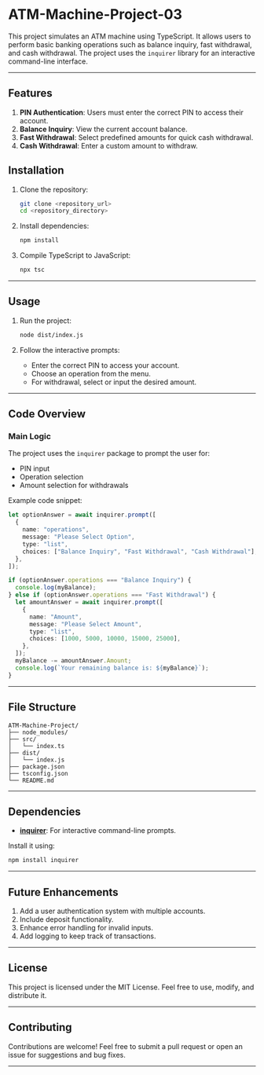 # ATM-Machine-Project-03
This project simulates an ATM machine using TypeScript. It allows users to perform basic banking operations such as balance inquiry, fast withdrawal, and cash withdrawal. The project uses the `inquirer` library for an interactive command-line interface.

---

## Features

1. **PIN Authentication**: Users must enter the correct PIN to access their account.
2. **Balance Inquiry**: View the current account balance.
3. **Fast Withdrawal**: Select predefined amounts for quick cash withdrawal.
4. **Cash Withdrawal**: Enter a custom amount to withdraw.

## Installation

1. Clone the repository:

   ```bash
   git clone <repository_url>
   cd <repository_directory>
   ```

2. Install dependencies:

   ```bash
   npm install
   ```

3. Compile TypeScript to JavaScript:

   ```bash
   npx tsc
   ```

---

## Usage

1. Run the project:

   ```bash
   node dist/index.js
   ```

2. Follow the interactive prompts:
   - Enter the correct PIN to access your account.
   - Choose an operation from the menu.
   - For withdrawal, select or input the desired amount.

---

## Code Overview

### Main Logic

The project uses the `inquirer` package to prompt the user for:
- PIN input
- Operation selection
- Amount selection for withdrawals

Example code snippet:

```typescript
let optionAnswer = await inquirer.prompt([
  {
    name: "operations",
    message: "Please Select Option",
    type: "list",
    choices: ["Balance Inquiry", "Fast Withdrawal", "Cash Withdrawal"],
  },
]);

if (optionAnswer.operations === "Balance Inquiry") {
  console.log(myBalance);
} else if (optionAnswer.operations === "Fast Withdrawal") {
  let amountAnswer = await inquirer.prompt([
    {
      name: "Amount",
      message: "Please Select Amount",
      type: "list",
      choices: [1000, 5000, 10000, 15000, 25000],
    },
  ]);
  myBalance -= amountAnswer.Amount;
  console.log(`Your remaining balance is: ${myBalance}`);
}
```

---

## File Structure

```
ATM-Machine-Project/
├── node_modules/
├── src/
│   └── index.ts
├── dist/
│   └── index.js
├── package.json
├── tsconfig.json
└── README.md
```

---

## Dependencies

- **[inquirer](https://www.npmjs.com/package/inquirer)**: For interactive command-line prompts.

Install it using:

```bash
npm install inquirer
```

---

## Future Enhancements

1. Add a user authentication system with multiple accounts.
2. Include deposit functionality.
3. Enhance error handling for invalid inputs.
4. Add logging to keep track of transactions.

---

## License

This project is licensed under the MIT License. Feel free to use, modify, and distribute it.

---

## Contributing

Contributions are welcome! Feel free to submit a pull request or open an issue for suggestions and bug fixes.

---
